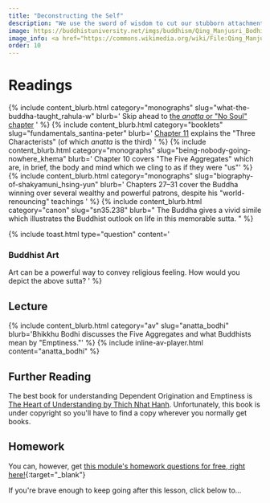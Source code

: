 ```yaml
---
title: "Deconstructing the Self"
description: "We use the sword of wisdom to cut our stubborn attachment to who and what we think we are."
image: https://buddhistuniversity.net/imgs/buddhism/Qing_Manjusri_Bodhisattva.jpg
image_info: <a href="https://commons.wikimedia.org/wiki/File:Qing_Manjusri_Bodhisattva.jpg">Gary Todd</a>
order: 10
---
```


# Readings


{% include content_blurb.html category="monographs" slug="what-the-buddha-taught_rahula-w" blurb='
Skip ahead to [the *anatta* or "No Soul" chapter](https://sites.google.com/site/rahulawhatthebuddha/the-doctrine-of-no-soul)
' %}
{% include content_blurb.html category="booklets" slug="fundamentals_santina-peter" blurb='
[Chapter 11](https://www.buddhanet.net/funbud13.htm) explains the "Three Characterists" (of which *anatta* is the third)
' %}
{% include content_blurb.html category="monographs" slug="being-nobody-going-nowhere_khema" blurb='
Chapter 10 covers "The Five Aggregates" which are, in brief, the body and mind which we cling to as if they were "us"' %}
{% include content_blurb.html category="monographs" slug="biography-of-shakyamuni_hsing-yun" blurb='
Chapters 27–31 cover the Buddha winning over several wealthy and powerful patrons, despite his "world-renouncing" teachings
' %}
{% include content_blurb.html category="canon" slug="sn35.238" blurb="
The Buddha gives a vivid simile which illustrates the Buddhist outlook on life in this memorable sutta.
" %}

{% include toast.html type="question" content='
### Buddhist Art

Art can be a powerful way to convey religious feeling. How would you depict the above sutta?
' %}

## Lecture

{% include content_blurb.html category="av" slug="anatta_bodhi" blurb='Bhikkhu Bodhi discusses the Five Aggregates and what Buddhists mean by "Emptiness."' %}
{% include inline-av-player.html content="anatta_bodhi" %}

## Further Reading

The best book for understanding Dependent Origination and Emptiness is [The Heart of Understanding by Thich Nhat Hanh](/content/monographs/heart-of-understanding_tnh).
Unfortunately, this book is under copyright so you'll have to find a copy wherever you normally get books.

## Homework

You can, however, get [this module's homework questions for free, right here!](https://docs.google.com/forms/d/e/1FAIpQLScMmNfcSCGHJ-fO3Hp1EaGsLSWyY-qnj7aavoiXhK7an2-GKw/viewform?usp=sf_link){:target="_blank"}

If you're brave enough to keep going after this lesson, click below to...

